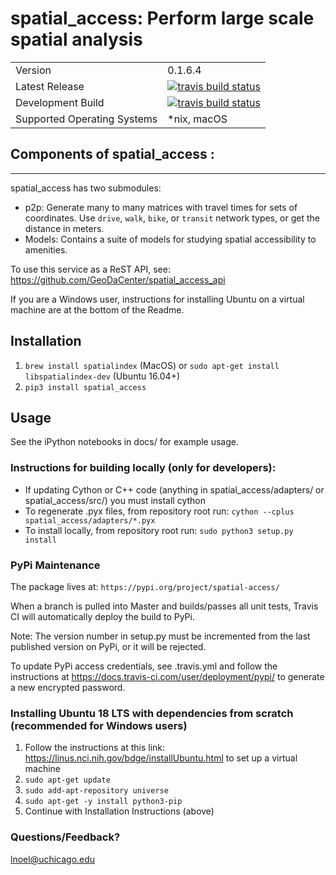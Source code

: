 

# spatial_access: Perform large scale spatial analysis

<table>
<tr>
  <td>Version</td>
  <td>
    0.1.6.4
  </td>
</tr>    
<tr>
  <td>Latest Release</td>
  <td>
    <a href="https://travis-ci.org/GeoDaCenter/spatial_access">
    <img src="https://travis-ci.org/GeoDaCenter/spatial_access.svg?branch=master" alt="travis build status" />
  </td>
</tr>
<tr>
  <td>Development Build</td>
  <td>
    <a href="https://travis-ci.org/GeoDaCenter/spatial_access">
    <img src="https://travis-ci.org/GeoDaCenter/spatial_access.svg?branch=0.1.7" alt="travis build status" 
    </td>
</tr>
<tr>
  <td>Supported Operating Systems</td>
  <td>
       *nix, macOS
  </td>
</tr>
</table>


## Components of spatial_access :
----
spatial_access has two submodules:
- p2p: Generate many to many matrices with travel times for sets of coordinates. Use `drive`, `walk`, `bike`, or `transit` network types, or get the distance in meters.
- Models: Contains a suite of models for studying spatial accessibility to amenities.
 
To use this service as a ReST API, see: https://github.com/GeoDaCenter/spatial_access_api 

If you are a Windows user, instructions for installing Ubuntu on a virtual machine are at the bottom of the Readme.


Installation 
----
1. `brew install spatialindex` (MacOS) 
or `sudo apt-get install libspatialindex-dev` (Ubuntu 16.04+)
2. `pip3 install spatial_access`


Usage
---
See the iPython notebooks in docs/ for example usage.


### Instructions for building locally (only for developers):

- If updating Cython or C++ code (anything in spatial_access/adapters/ or spatial_access/src/)
you must install cython
- To regenerate .pyx files, from repository root run: `cython --cplus spatial_access/adapters/*.pyx`
- To install locally, from repository root run: `sudo python3 setup.py install `

### PyPi Maintenance
The package lives at: `https://pypi.org/project/spatial-access/`

When a branch is pulled into Master and builds/passes all unit tests,
Travis CI will automatically deploy the build to PyPi. 

Note: The version number in setup.py must be incremented from the last published
version on PyPi, or it will be rejected.

To update PyPi access credentials, see .travis.yml and follow the instructions at https://docs.travis-ci.com/user/deployment/pypi/
to generate a new encrypted password.

### Installing Ubuntu 18 LTS with dependencies from scratch (recommended for Windows users)

1. Follow the instructions at this link: https://linus.nci.nih.gov/bdge/installUbuntu.html to set up a virtual machine
2. `sudo apt-get update`
3. `sudo add-apt-repository universe`
4. `sudo apt-get -y install python3-pip`
5. Continue with Installation Instructions (above)

### Questions/Feedback?

lnoel@uchicago.edu
